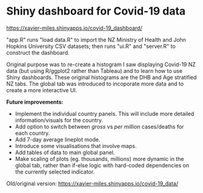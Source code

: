 # Shiny dashboard for Covid-19 data

https://xavier-miles.shinyapps.io/covid-19_dashboard/

"app.R" runs "load data.R" to import the NZ Ministry of Health and John Hopkins University CSV datasets; then runs "ui.R" and "server.R" to construct the dashboard.

Original purpose was to re-create a histogram I saw displaying Covid-19 NZ data (but using R/ggplot2 rather than Tableau) and to learn how to use Shiny dashboards.
These original histograms are the DHB and Age stratified NZ tabs. The global tab was introduced to incoporate more data and to create a more interactive UI. 

**Future improvements:**
- Implement the individual country panels. This will include more detailed information/visuals for the country.
- Add option to switch between *gross* vs *per million* cases/deaths for each country.
- Add 7-day average lineplot mode.
- Introduce some visualisations that involve maps.
- Add tables of data to main global panel.
- Make scaling of plots (eg. thousands, millions) more dynamic in the global tab, rather than if-else logic with hard-coded dependencies on the currently selected indicator.

Old/original version:
https://xavier-miles.shinyapps.io/covid-19_data/
